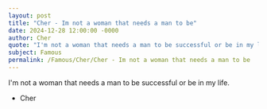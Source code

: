 ```yaml
---
layout: post
title: "Cher - Im not a woman that needs a man to be"
date: 2024-12-28 12:00:00 -0000
author: Cher
quote: "I'm not a woman that needs a man to be successful or be in my life."
subject: Famous
permalink: /Famous/Cher/Cher - Im not a woman that needs a man to be
---
```


I'm not a woman that needs a man to be successful or be in my life.

- Cher
